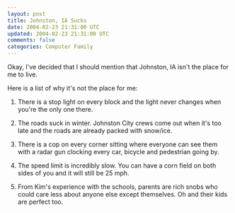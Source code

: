 ```yaml
---           
layout: post
title: Johnston, IA Sucks
date: 2004-02-23 21:31:00 UTC
updated: 2004-02-23 21:31:00 UTC
comments: false
categories: Computer Family
---
```

Okay, I've decided that I should mention that Johnston, IA isn't the place for me to live. 

Here is a list of why it's not the place for me:

1. There is a stop light on every block and the light never changes when you're the only one there.

1. The roads suck in winter. Johnston City crews come out when it's too late and the roads are already packed with snow/ice.

1. There is a cop on every corner sitting where everyone can see them with a radar gun clocking every car, bicycle and pedestrian going by.

1. The speed limit is incredibly slow. You can have a corn field on both sides of you and it will still be 25 mph.

1. From Kim's experience with the schools, parents are rich snobs who could care less about anyone else except themselves. Oh and their kids are perfect too.

